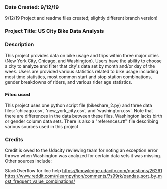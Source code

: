### Date Created: 9/12/19
9/12/19 Project and readme files created; slightly different branch version! 

### Project Title: US City Bike Data Analysis

### Description
This project provides data on bike usage and trips within three major cities (New York City, Chicago, and Washington).  Users have the ability to choose a city to analyze and filter that city's data set by month and/or day of the week. Users are provided various statistics related to bike usage including most time statistics, most common start and stop station combinations, gender breakdowns of riders, and various rider age statistics.  

### Files used
This project uses one python script file (bikeshare_2.py) and three data files: 'chicago.csv', 'new_york_city.csv', and 'washington.csv'. Note that there are differences in the data between these files. Washington lacks birth or gender column data sets. There is also a "references.rtf" file describing various sources used in this project 

### Credits
Credit is owed to the Udacity reviewing team for noting an exception error thrown when Washington was analyzed for certain data sets it was missing. 
Other sources include: 

StackOverflow for iloc help
https://knowledge.udacity.com/questions/26261
https://www.reddit.com/r/learnpython/comments/7s99rk/pandas_sort_by_most_frequent_value_combinations/

